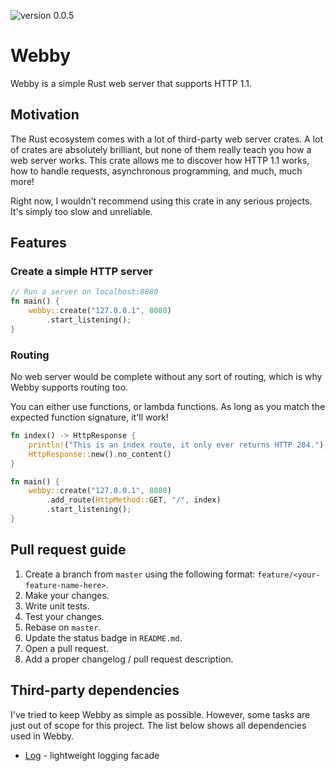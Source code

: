 ![version 0.0.5](https://img.shields.io/badge/version-0.0.5-red)

# Webby
Webby is a simple Rust web server that supports HTTP 1.1.

## Motivation
The Rust ecosystem comes with a lot of third-party web server crates.
A lot of crates are absolutely brilliant, but none of them really teach you how a web server works.
This crate allows me to discover how HTTP 1.1 works, how to handle requests, asynchronous programming, and much, much more!

Right now, I wouldn't recommend using this crate in any serious projects. It's simply too slow and unreliable.

## Features
### Create a simple HTTP server
```rust
// Run a server on localhost:8080
fn main() {
    webby::create("127.0.0.1", 8080)
        .start_listening();
}
```

### Routing
No web server would be complete without any sort of routing, which is why Webby supports routing too.

You can either use functions, or lambda functions. As long as you match the expected function signature, it'll work!

```rust
fn index() -> HttpResponse {
    println!("This is an index route, it only ever returns HTTP 204.");
    HttpResponse::new().no_content()
}

fn main() {
    webby::create("127.0.0.1", 8080)
        .add_route(HttpMethod::GET, "/", index)
        .start_listening();
}
```

## Pull request guide
1. Create a branch from `master` using the following format: `feature/<your-feature-name-here>`.
2. Make your changes.
3. Write unit tests.
4. Test your changes.
5. Rebase on `master`.
6. Update the status badge in `README.md`.
7. Open a pull request.
8. Add a proper changelog / pull request description.

## Third-party dependencies
I've tried to keep Webby as simple as possible. However, some tasks are just out of scope for this project. The list below shows all dependencies used in Webby.

- [Log](https://crates.io/crates/log) - lightweight logging facade
